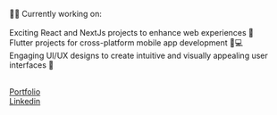 👩‍💻 Currently working on:<br><br>Exciting React and NextJs projects to enhance web experiences 🚀<br>Flutter projects for cross-platform mobile app development 📱💻<br>Engaging UI/UX designs to create intuitive and visually appealing user interfaces 🎨<br> <br>

[Portfolio](https://birtukand.netlify.app/) <br>
[Linkedin](https://www.linkedin.com/in/birtukan-degu-mulusew/)
